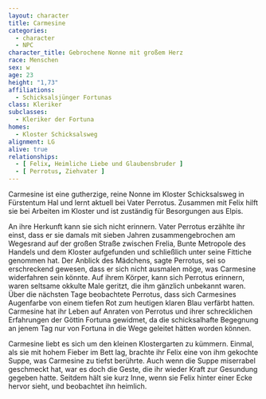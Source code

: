 ```yaml
---
layout: character
title: Carmesine
categories:
  - character
  - NPC
character_title: Gebrochene Nonne mit großem Herz
race: Menschen
sex: w
age: 23
height: "1,73"
affiliations:
  - Schicksalsjünger Fortunas
class: Kleriker
subclasses:
  - Kleriker der Fortuna
homes:
  - Kloster Schicksalsweg
alignment: LG
alive: true
relationships:
  - [ Felix, Heimliche Liebe und Glaubensbruder ]
  - [ Perrotus, Ziehvater ]
---
```


Carmesine ist eine gutherzige, reine Nonne im Kloster Schicksalsweg in Fürstentum Hal und lernt aktuell bei Vater
Perrotus. Zusammen mit Felix hilft sie bei Arbeiten im Kloster und ist zuständig für Besorgungen aus Elpis.

An ihre Herkunft kann sie sich nicht erinnern. Vater Perrotus erzählte ihr einst, dass er sie damals mit sieben Jahren
zusammengebrochen am Wegesrand auf der großen Straße zwischen Frelia, Bunte Metropole des Handels und dem Kloster
aufgefunden und schließlich unter seine Fittiche genommen hat. Der Anblick des Mädchens, sagte Perrotus, sei so
erschreckend gewesen, dass er sich nicht ausmalen möge, was Carmesine widerfahren sein könnte. Auf ihrem Körper, kann
sich Perrotus erinnern, waren seltsame okkulte Male geritzt, die ihm gänzlich unbekannt waren. Über die nächsten Tage
beobachtete Perrotus, dass sich Carmesines Augenfarbe von einem tiefen Rot zum heutigen klaren Blau verfärbt hatten.
Carmesine hat ihr Leben auf Anraten von Perrotus und ihrer schrecklichen Erfahrungen der Göttin Fortuna gewidmet, da die
schicksalhafte Begegnung an jenem Tag nur von Fortuna in die Wege geleitet hätten worden können.

Carmesine liebt es sich um den kleinen Klostergarten zu kümmern. Einmal, als sie mit hohem Fieber im Bett lag, brachte
ihr Felix eine von ihm gekochte Suppe, was Carmesine zu tiefst berührte. Auch wenn die Suppe miserrabel geschmeckt hat,
war es doch die Geste, die ihr wieder Kraft zur Gesundung gegeben hatte. Seitdem hält sie kurz Inne, wenn sie Felix
hinter einer Ecke hervor sieht, und beobachtet ihn heimlich.